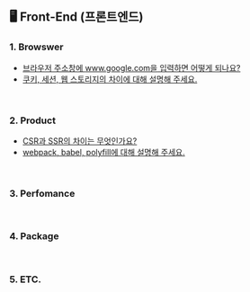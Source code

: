 ##  🖥 Front-End (프론트엔드)

### 1. Browswer
- [브라우저 주소창에 www.google.com을 입력하면 어떻게 되나요?](https://github.com/dev-junehee/front-interview-questions-archive/blob/main/Front-End/%EB%B8%8C%EB%9D%BC%EC%9A%B0%EC%A0%80%20%EC%A3%BC%EC%86%8C%EC%B0%BD%EC%97%90%20www.google.com%EC%9D%84%20%EC%9E%85%EB%A0%A5%ED%95%98%EB%A9%B4%20%EC%96%B4%EB%96%BB%EA%B2%8C%20%EB%90%98%EB%82%98%EC%9A%94%3F.md)
- [쿠키, 세션, 웹 스토리지의 차이에 대해 설명해 주세요.](https://github.com/dev-junehee/front-interview-questions-archive/blob/main/Front-End/%EC%BF%A0%ED%82%A4%2C%20%EC%84%B8%EC%85%98%2C%20%EC%9B%B9%20%EC%8A%A4%ED%86%A0%EB%A6%AC%EC%A7%80%EC%9D%98%20%EC%B0%A8%EC%9D%B4%EC%97%90%20%EB%8C%80%ED%95%B4%20%EC%84%A4%EB%AA%85%ED%95%B4%20%EC%A3%BC%EC%84%B8%EC%9A%94.md)

<br />

### 2. Product
- [CSR과 SSR의 차이는 무엇인가요?](https://github.com/dev-junehee/front-interview-questions-archive/blob/main/Front-End/CSR%EA%B3%BC%20SSR%EC%9D%98%20%EC%B0%A8%EC%9D%B4%EB%8A%94%20%EB%AC%B4%EC%97%87%EC%9D%B8%EA%B0%80%EC%9A%94%3F.md)
- [webpack, babel, polyfill에 대해 설명해 주세요.]()

<br />

### 3. Perfomance

<br />

### 4. Package

<br />

### 5. ETC.
